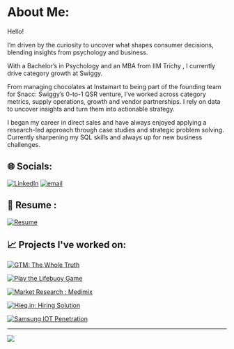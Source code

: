 # About Me:

Hello! <br>


I’m driven by the curiosity to uncover what shapes consumer decisions, blending insights from psychology and business. <br>

With a Bachelor’s in Psychology and an MBA from IIM Trichy , I currently drive category growth at Swiggy.

From managing chocolates at Instamart to being part of the founding team for Snacc: Swiggy’s 0-to-1 QSR venture, I’ve worked across category metrics, supply operations, growth and vendor partnerships. I rely on data to uncover insights and turn them into actionable strategy.

I began my career in direct sales and have always enjoyed applying a research-led approach through case studies  and strategic problem solving. <br>
Currently sharpening my SQL skills and always up for new business challenges.


## 🌐 Socials:
[![LinkedIn](https://img.shields.io/badge/LinkedIn-%230077B5.svg?logo=linkedin&logoColor=white)](https://www.linkedin.com/in/vedikabehera?utm_source=share&utm_campaign=share_via&utm_content=profile&utm_medium=ios_app) 
[![email](https://img.shields.io/badge/Email-D14836?logo=gmail&logoColor=white)](mailto:beheravedika@gmail.com)


## 📄 Resume :
[![Resume](https://img.shields.io/badge/View%20My%20Resume-3DBE29?style=flat&logo=dropbox&logoColor=white)](https://www.dropbox.com/scl/fi/bkr7c7ss7962xdgclqnfk/VedikaBehera_IIMTiruchirapalli.pdf?rlkey=vnezum1io8mdqpjcwld9m2rzd&st=o4fa7u9t&dl=0)


## 📈 Projects I've worked on:


[![GTM: The Whole Truth](https://img.shields.io/badge/GTM%3A%20The%20Whole%20Truth-FFC0CB?style=flat&logo=&logoColor=purple&color=FFC0CB&labelColor=FFC0CB&logoWidth=20)](https://www.dropbox.com/scl/fi/mwh14ulyhemzo1274l8nm/Whole-Truth-Dilemma.pdf?rlkey=bxzwlry2s90yjsr0pe8cq193k&st=nmjkprki&dl=0)  

[![Play the Lifebuoy Game](https://img.shields.io/badge/Play%20the%20Lifebuoy%20Game%3F-FF0000?style=flat&logo=&logoColor=white&color=FF0000&labelColor=FF0000&logoWidth=20)](https://www.dropbox.com/scl/fi/w9acm62buiu8q4nliz0jp/Lifebuoy-Brand-Gamification.m)


[![Market Research : Medimix](https://img.shields.io/badge/Market%20Research%20%3A%20Medimix-006400?style=flat&logo=&logoColor=FFFFE0&color=006400&labelColor=006400&logoWidth=20)](https://www.dropbox.com/scl/fi/96efs029dbaliytpw24rf/Medimix.png?rlkey=jmqimmqzkdt9bwjavoemluwxf&st=ju8kiys9&dl=0)


[![Hieq.in: Hiring Solution](https://img.shields.io/badge/Hieq.in%3A%20Hiring%20Solution-FFFACD?style=flat&logo=&logoColor=77DD77&color=FFFACD&labelColor=FFFACD&logoWidth=20)](https://www.dropbox.com/scl/fi/llj64y03p9uac7rix0lpn/Hieq.in-Analysis.png?rlkey=9vjkqix6apb3rqy1jhz2672jg&st=9d9lp7aj&dl=0)

[![Samsung IOT Penetration](https://img.shields.io/badge/Samsung%20IOT%20Penetration-FFFFFF?style=flat&logo=&logoColor=000000&color=FFFFFF&labelColor=FFFFFF&logoWidth=20)](https://www.dropbox.com/scl/fi/k8m1p1sp4l536vaz9750b/Samsung-s-New-Tech.png?rlkey=8jfzp3cd8q4wltkwn6i52vrpa&st=kz6yzko)




---
[![](https://visitcount.itsvg.in/api?id=VedikaBehera&icon=0&color=0)](https://visitcount.itsvg.in)

<!-- Proudly created with GPRM ( https://gprm.itsvg.in ) -->
